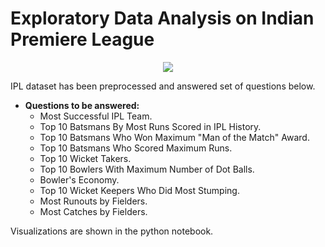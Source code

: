 # Exploratory Data Analysis on Indian Premiere League

  
<p align="center"><img src="https://www.pngitem.com/pimgs/m/127-1270089_indian-premier-league-logo-indian-premier-league-logo.png"></p>

IPL dataset has been preprocessed and answered set of questions below.

- **Questions to be answered:**
    - Most Successful IPL Team.
    - Top 10 Batsmans By Most Runs Scored in IPL History.
    - Top 10 Batsmans Who Won Maximum "Man of the Match" Award.
    - Top 10 Batsmans Who Scored Maximum Runs.
    - Top 10 Wicket Takers.
    - Top 10 Bowlers With Maximum Number of Dot Balls.
    - Bowler's Economy.
    - Top 10 Wicket Keepers Who Did Most Stumping.
    - Most Runouts by Fielders.
    - Most Catches by Fielders.
	
Visualizations are shown in the python notebook.
